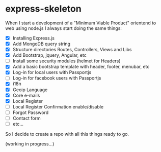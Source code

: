 # express-skeleton
When I start a development of a "Minimum Viable Product" orientend to web using node.js I always start doing the same things:

- [x] Installing Express.js
- [x] Add MongoDB query string
- [x] Structure directories Routes, Controllers, Views and Libs
- [x] Add Bootstrap, jquery, Angular, etc
- [ ] Install some security modules (helmet for Headers)
- [x] Add a basic bootstrap template with header, footer, menubar, etc
- [x] Log-in for local users with Passportjs
- [ ] Log-in for facebook users with Passportjs
- [x] i18n
- [x] Geoip Language
- [x] Core e-mails
- [x] Local Register
- [ ] Local Register Confirmation enable/disable
- [ ] Forgot Password
- [ ] Contact form
- [ ] etc...

So I decide to create a repo with all this things ready to go.

(working in progress...)

